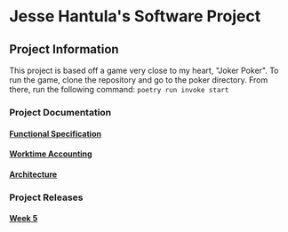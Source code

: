# Jesse Hantula's Software Project
## Project Information
This project is based off a game very close to my heart, "Joker Poker".
To run the game, clone the repository and go to the poker directory. From there, run the following command: `poetry run invoke start`
### Project Documentation
#### [Functional Specification](https://github.com/JesseHantula/ot-harjoitustyo/blob/master/documentation/functionalspecification.md)
#### [Worktime Accounting](https://github.com/JesseHantula/ot-harjoitustyo/blob/master/documentation/worktimeaccounting.md)
#### [Architecture](https://github.com/JesseHantula/ot-harjoitustyo/blob/master/documentation/architecture.md)

### Project Releases
#### [Week 5](https://github.com/JesseHantula/ot-harjoitustyo/releases/tag/Week5)